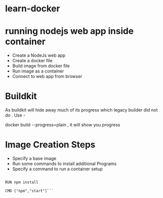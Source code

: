 # learn-docker

# running nodejs web app inside container

- Create a NodeJs web app
- Create a docker file
- Build image from docker file
- Run image as a container
- Connect to web app from browser


# Buildkit
As buildkit will hide away much of its progress which legacy builder did not do . Use - 

docker build --progress=plain , it will show you progress

# Image Creation Steps
  - Specify a base image
  - Run some commands to install additional Programs 
  - Specify a command to run a container setup

  ```FROM alpine

  RUN npm install

  CMD ["npm","start"]```